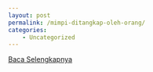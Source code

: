 ```yaml
---
layout: post
permalink: /mimpi-ditangkap-oleh-orang/
categories:
    - Uncategorized
---
```


[Baca Selengkapnya](/02)